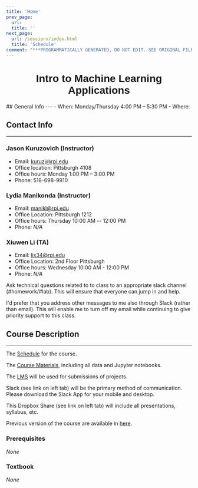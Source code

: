 ```yaml
---
title: 'Home'
prev_page:
  url: 
  title: ''
next_page:
  url: /sessions/index.html
  title: 'Schedule'
comment: "***PROGRAMMATICALLY GENERATED, DO NOT EDIT. SEE ORIGINAL FILES IN /content***"
---
```

<h1  style="font-family:  Verdana,  Geneva,  sans-serif;  text-align:center;">Intro  to  Machine  Learning  Applications</h1>
##  General  Info 
--- 
-  When:  Monday/Thursday  4:00  PM  –  5:30  PM 
-  Where:   

##  Contact  Info 
--- 
###  Jason  Kuruzovich  (Instructor) 
-  Email:  kuruzj@rpi.edu 
-  Office  location:  Pittsburgh  4108 
-  Office  hours:  Monday  1:00  PM  –  3:00  PM   
-  Phone:  518-698-9910 

###  Lydia  Manikonda  (Instructor) 
-  Email:  manikl@rpi.edu 
-  Office  Location:  Pittsburgh  1212 
-  Office  hours:  Thursday  10:00  AM  --  12:00  PM 
-  Phone:  *N/A* 

###  Xiuwen  Li  (TA) 
-  Email:  lix34@rpi.edu 
-  Office  Location:  2nd  Floor  Pittsburgh 
-  Office  hours:  Wednesday  10:00  AM  -  12:00  PM 
-  Phone:  *N/A* 

Ask  technical  questions  related  to  to  class  to  an  appropriate  slack  channel  (#homework/#lab).  This  will  ensure  that  everyone  can  jump  in  and  help. 
 
I'd  prefer  that  you  address  other  messages  to  me  also  through  Slack  (rather  than  email).  This  will  enable  me  to  turn  off  my  email  while  continuing  to  give  priority  support  to  this  class. 
 
##  Course  Description 
--- 
The  [Schedule](https://rpi.analyticsdojo.com/sessions/index.html)  for  the  course. 
 
The  [Course  Materials](https://github.com/RPI-DATA/course-intro-ml-app/tree/master/content),  including  all  data  and  Jupyter  notebooks. 
 
The  [LMS](https://lms.rpi.edu/)  will  be  used  for  submissions  of  projects. 
 
Slack  (see  link  on  left  tab)  will  be  the  primary  method  of  communication.  Please  download  the  Slack  App  for  your  mobile  and  desktop. 
 
This  Dropbox  Share  (see  link  on  left  tab)  will  include  all  presentations,  syllabus,  etc.       
 
Previous  version  of  the  course  are  available  in  [here](http://archive.analyticsdojo.com). 
 
 
###  Prerequisites 
*None* 
 
###  Textbook 
*None*
